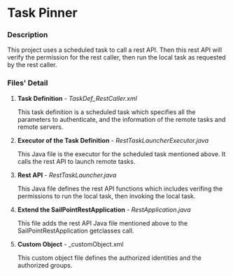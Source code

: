 # Task Pinner
### __Description__

  This project uses a scheduled task to call a rest API. Then this rest API will verify the permission for the rest caller, then run the local task as requested by the rest caller.

### __Files' Detail__

 1. **Task Definition** - _TaskDef_RestCaller.xml_
    
    This task definition is a scheduled task which specifies all the parameters to authenticate, and the information of the remote tasks and remote servers.

 2. **Executor of the Task Definition** - _RestTaskLauncherExecutor.java_
    
    This Java file is the executor for the scheduled task mentioned above. It calls the rest API to launch remote tasks.

 3. **Rest API** - _RestTaskLauncher.java_
    
    This Java file defines the rest API functions which includes verifing the permissions to run the local task, then invoking the local task.

 4. **Extend the SailPointRestApplication** - _RestApplication.java_
    
    This file adds the rest API Java file mentioned above to the SailPointRestApplication getclasses call.

 5. **Custom Object** - _customObject.xml

 	This custom object file defines the authorized identities and the authorized groups. 